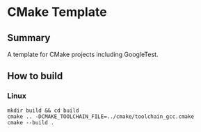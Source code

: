 # CMake Template

## Summary
A template for CMake projects including GoogleTest.

## How to build

### Linux
```
mkdir build && cd build
cmake .. -DCMAKE_TOOLCHAIN_FILE=../cmake/toolchain_gcc.cmake
cmake --build .
```
